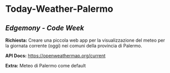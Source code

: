 # Today-Weather-Palermo 
## *Edgemony - Code Week*

**Richiesta:** Creare una piccola web app per la visualizzazione del meteo per la giornata corrente (oggi) nei comuni della provincia di Palermo.

**API Docs:** https://openweathermap.org/current

**Extra:** Meteo di Palermo come default
